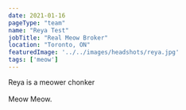 ```yaml
---
date: 2021-01-16
pageType: "team"
name: "Reya Test"
jobTitle: "Real Meow Broker"
location: "Toronto, ON"
featuredImage: '../../images/headshots/reya.jpg'
tags: ['meow']
---
```

  Reya is a meower chonker
    <br/>
    <br/>
   Meow Meow.
